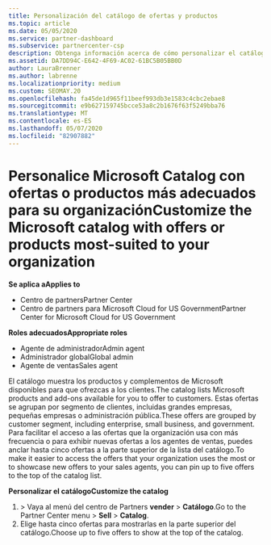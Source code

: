 ```yaml
---
title: Personalización del catálogo de ofertas y productos
ms.topic: article
ms.date: 05/05/2020
ms.service: partner-dashboard
ms.subservice: partnercenter-csp
description: Obtenga información acerca de cómo personalizar el catálogo de Microsoft para facilitar el acceso a las ofertas de asociados o a los productos que usa la organización.
ms.assetid: DA7DD94C-E642-4F69-AC02-61BC5B05BB0D
author: LauraBrenner
ms.author: labrenne
ms.localizationpriority: medium
ms.custom: SEOMAY.20
ms.openlocfilehash: fa45de1d965f11beef993db3e1583c4cbc2ebae8
ms.sourcegitcommit: e9b627159745bcce53a8c2b1676f63f5249bba76
ms.translationtype: MT
ms.contentlocale: es-ES
ms.lasthandoff: 05/07/2020
ms.locfileid: "82907882"
---
```

# <a name="customize-the-microsoft-catalog-with-offers-or-products-most-suited-to-your-organization"></a><span data-ttu-id="1f54f-103">Personalice Microsoft Catalog con ofertas o productos más adecuados para su organización</span><span class="sxs-lookup"><span data-stu-id="1f54f-103">Customize the Microsoft catalog with offers or products most-suited to your organization</span></span>

<span data-ttu-id="1f54f-104">**Se aplica a**</span><span class="sxs-lookup"><span data-stu-id="1f54f-104">**Applies to**</span></span>

-  <span data-ttu-id="1f54f-105">Centro de partners</span><span class="sxs-lookup"><span data-stu-id="1f54f-105">Partner Center</span></span>
-  <span data-ttu-id="1f54f-106">Centro de partners para Microsoft Cloud for US Government</span><span class="sxs-lookup"><span data-stu-id="1f54f-106">Partner Center for Microsoft Cloud for US Government</span></span>

<span data-ttu-id="1f54f-107">**Roles adecuados**</span><span class="sxs-lookup"><span data-stu-id="1f54f-107">**Appropriate roles**</span></span>

- <span data-ttu-id="1f54f-108">Agente de administrador</span><span class="sxs-lookup"><span data-stu-id="1f54f-108">Admin agent</span></span>
- <span data-ttu-id="1f54f-109">Administrador global</span><span class="sxs-lookup"><span data-stu-id="1f54f-109">Global admin</span></span>
- <span data-ttu-id="1f54f-110">Agente de ventas</span><span class="sxs-lookup"><span data-stu-id="1f54f-110">Sales agent</span></span>

<span data-ttu-id="1f54f-111">El catálogo muestra los productos y complementos de Microsoft disponibles para que ofrezcas a los clientes.</span><span class="sxs-lookup"><span data-stu-id="1f54f-111">The catalog lists Microsoft products and add-ons available for you to offer to customers.</span></span> <span data-ttu-id="1f54f-112">Estas ofertas se agrupan por segmento de clientes, incluidas grandes empresas, pequeñas empresas o administración pública.</span><span class="sxs-lookup"><span data-stu-id="1f54f-112">These offers are grouped by customer segment, including enterprise, small business, and government.</span></span> <span data-ttu-id="1f54f-113">Para facilitar el acceso a las ofertas que la organización usa con más frecuencia o para exhibir nuevas ofertas a los agentes de ventas, puedes anclar hasta cinco ofertas a la parte superior de la lista del catálogo.</span><span class="sxs-lookup"><span data-stu-id="1f54f-113">To make it easier to access the offers that your organization uses the most or to showcase new offers to your sales agents, you can pin up to five offers to the top of the catalog list.</span></span>

<span data-ttu-id="1f54f-114">**Personalizar el catálogo**</span><span class="sxs-lookup"><span data-stu-id="1f54f-114">**Customize the catalog**</span></span>

1.  <span data-ttu-id="1f54f-115">&gt; Vaya al menú del centro de Partners **vender** &gt; **Catálogo**.</span><span class="sxs-lookup"><span data-stu-id="1f54f-115">Go to the Partner Center menu &gt; **Sell** &gt; **Catalog**.</span></span>
2.  <span data-ttu-id="1f54f-116">Elige hasta cinco ofertas para mostrarlas en la parte superior del catálogo.</span><span class="sxs-lookup"><span data-stu-id="1f54f-116">Choose up to five offers to show at the top of the catalog.</span></span>
